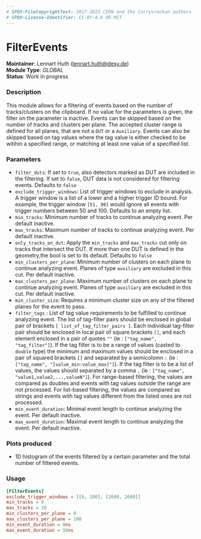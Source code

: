 ```yaml
---
# SPDX-FileCopyrightText: 2017-2023 CERN and the Corryvreckan authors
# SPDX-License-Identifier: CC-BY-4.0 OR MIT
---
```

# FilterEvents
**Maintainer**: Lennart Huth (lennart.huth@desy.de)  
**Module Type**: *GLOBAL*  
**Status**: Work in progress  

### Description
This module allows for a filtering of events based on the number of tracks/clusters on the clipboard. If no value for the parameters is given, the filter on the parameter is inactive.
Events can be skipped based on the number of tracks and clusters per plane. The accepted cluster range is defined for all planes, that are not a `DUT` or a `Auxiliary`.
Events can also be skipped based on tag values where the tag value is either checked to be witihin a specified range, or matching at least one value of a specified list.

### Parameters

* `filter_duts`: If set to `true`, also detectors marked as DUT are included in the filtering. If set to `false`, DUT data is not considered for filtering events. Defaults to `false`
* `exclude_trigger_windows`: List of trigger windows to exclude in analysis. A trigger window is a list of a lower and a higher trigger ID bound. For example, the trigger window `[51, 99]` would ignore all events with trigger numbers between 50 and 100. Defaults to an empty list.
* `min_tracks`: Minimum number of tracks to continue analyzing event. Per default inactive.
* `max_tracks`: Maximum number of tracks to continue analyzing event. Per default inactive.
* `only_tracks_on_dut`: Apply the `min_tracks` and `max_tracks` cut only on tracks that intersect the DUT. If more than one DUT is defined in the geometry,the bool is set to its default. Defaults to `false`
* `min_clusters_per_plane`: Minimum number of clusters on each plane to continue analyzing event. Planes of type `auxiliary` are excluded in this cut. Per default inactive.
* `max_clusters_per_plane`: Maximum number of clusters on each plane to continue analyzing event. Planes of type `auxiliary` are excluded in this cut. Per default inactive.
* `min_cluster_size`: Requires a minimum cluster size on any of the filtered planes for the event to pass.
* `filter_tags` : List of tag value requirements to be fulfilled to continue analyzing event. The list of tag-filter pairs should be enclosed in global pair of brackets `[ list_of_tag_filter_pairs ]`. Each individual tag-filter pair should be enclosed in local pair of square brackets `[]`, and each element enclosed in a pair of quotes `""` (ie : `["tag_name", "tag_filter"]`). If the tag filter is to be a range of values (casted to `double` type) the minimum and maximum values should be enclosed in a pair of squared brackets `[]` and separated by a semicolomn `:` (ie : `["tag_name", "[value_min:value_max]"]`). If the tag filter is to be a list of values, the values should separated by a comma `,` (ie : `["tag_name", "value1,value2,...,valueN"]`). For range-based filtering, the values are compared as doubles and events with tag values outside the range are not processed. For list-based filtering, the values are compared as strings and events with tag values different from the listed ones are not processed.
* `min_event_duration`: Minimal event length to continue analyzing the event. Per default inactive.
* `max_event_duration`: Maximal event length to continue analyzing the event. Per default inactive.

### Plots produced
* 1D histogram of the events filtered by a certain parameter and the total number of filtered events.

### Usage
```toml
[FilterEvents]
exclude_trigger_windows = [[0, 100], [2600, 2600]]
min_tracks = 0
max_tracks = 10
min_clusters_per_plane = 0
max_clusters_per_plane = 100
min_event_duration = 0ns
max_event_duration = 50ns
```
